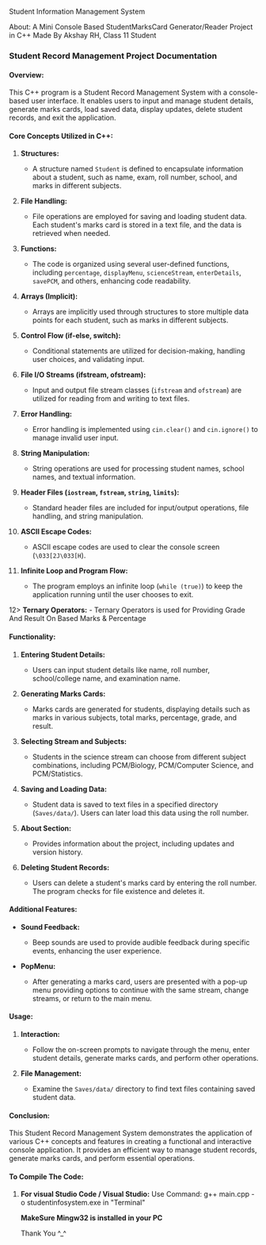 Student Information Management System

About:
A Mini Console Based StudentMarksCard Generator/Reader Project in C++ Made By Akshay RH, Class 11 Student

### Student Record Management Project Documentation

#### Overview:
This C++ program is a Student Record Management System with a console-based user interface. It enables users to input and manage student details, generate marks cards, load saved data, display updates, delete student records, and exit the application.

#### Core Concepts Utilized in C++:
1. **Structures:**
   - A structure named `Student` is defined to encapsulate information about a student, such as name, exam, roll number, school, and marks in different subjects.

2. **File Handling:**
   - File operations are employed for saving and loading student data. Each student's marks card is stored in a text file, and the data is retrieved when needed.

3. **Functions:**
   - The code is organized using several user-defined functions, including `percentage`, `displayMenu`, `scienceStream`, `enterDetails`, `savePCM`, and others, enhancing code readability.

4. **Arrays (Implicit):**
   - Arrays are implicitly used through structures to store multiple data points for each student, such as marks in different subjects.

5. **Control Flow (if-else, switch):**
   - Conditional statements are utilized for decision-making, handling user choices, and validating input.

6. **File I/O Streams (ifstream, ofstream):**
   - Input and output file stream classes (`ifstream` and `ofstream`) are utilized for reading from and writing to text files.

7. **Error Handling:**
   - Error handling is implemented using `cin.clear()` and `cin.ignore()` to manage invalid user input.

8. **String Manipulation:**
   - String operations are used for processing student names, school names, and textual information.

9. **Header Files (`iostream`, `fstream`, `string`, `limits`):**
   - Standard header files are included for input/output operations, file handling, and string manipulation.

10. **ASCII Escape Codes:**
    - ASCII escape codes are used to clear the console screen (`\033[2J\033[H`).

11. **Infinite Loop and Program Flow:**
    - The program employs an infinite loop (`while (true)`) to keep the application running until the user chooses to exit.

12> **Ternary Operators:**
    - Ternary Operators is used for Providing Grade And Result On Based Marks & Percentage

#### Functionality:
1. **Entering Student Details:**
   - Users can input student details like name, roll number, school/college name, and examination name.

2. **Generating Marks Cards:**
   - Marks cards are generated for students, displaying details such as marks in various subjects, total marks, percentage, grade, and result.

3. **Selecting Stream and Subjects:**
   - Students in the science stream can choose from different subject combinations, including PCM/Biology, PCM/Computer Science, and PCM/Statistics.

4. **Saving and Loading Data:**
   - Student data is saved to text files in a specified directory (`Saves/data/`). Users can later load this data using the roll number.

5. **About Section:**
   - Provides information about the project, including updates and version history.

6. **Deleting Student Records:**
   - Users can delete a student's marks card by entering the roll number. The program checks for file existence and deletes it.

#### Additional Features:
- **Sound Feedback:**
  - Beep sounds are used to provide audible feedback during specific events, enhancing the user experience.

- **PopMenu:**
  - After generating a marks card, users are presented with a pop-up menu providing options to continue with the same stream, change streams, or return to the main menu.

#### Usage:
1. **Interaction:**
   - Follow the on-screen prompts to navigate through the menu, enter student details, generate marks cards, and perform other operations.

2. **File Management:**
   - Examine the `Saves/data/` directory to find text files containing saved student data.

#### Conclusion:
This Student Record Management System demonstrates the application of various C++ concepts and features in creating a functional and interactive console application. It provides an efficient way to manage student records, generate marks cards, and perform essential operations.

#### To Compile The Code:

1. **For visual Studio Code / Visual Studio:**
   Use Command:
   g++ main.cpp -o studentinfosystem.exe in "Terminal"

   **MakeSure Mingw32 is installed in your PC**

   Thank You ^_^

